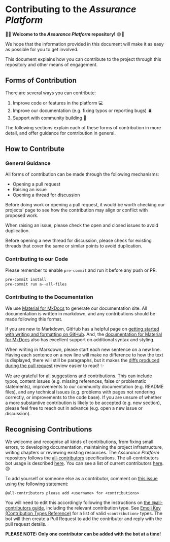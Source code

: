 # Contributing to the _Assurance Platform_

:tada::smile: **Welcome to the _Assurance Platform_ repository!** :smile::tada:

We hope that the information provided in this document will make it as easy as
possible for you to get involved.

This document explains how you can contribute to the project through this
repository and other means of engagement.

## Forms of Contribution

There are several ways you can contribute:

1. Improve code or features in the platform 💻
2. Improve our documentation (e.g. fixing typos or reporting bugs) 🪲
3. Support with community building 👥

The following sections explain each of these forms of contribution in more
detail, and offer guidance for contribution in general.

## How to Contribute

### General Guidance

All forms of contribution can be made through the following mechanisms:

- Opening a pull request
- Raising an issue
- Opening a thread for discussion

Before doing work or opening a pull request, it would be worth checking our
projects' page to see how the contribution may align or conflict with proposed
work.

When raising an issue, please check the open and closed issues to avoid
duplication.

Before opening a new thread for discussion, please check for existing threads
that cover the same or similar points to avoid duplication.

### Contributing to our Code

Please remember to enable `pre-commit` and run it before any push or PR.

```bash
pre-commit install
pre-commit run a--all-files
```

### Contributing to the Documentation

We use [Material for MkDocs](https://squidfunk.github.io/mkdocs-material/) to
generate our documentation site. All documentation is written in markdown, and
any contributions should be made following this format.

If you are new to Markdown, GitHub has a helpful page on
[getting started with writing and formatting on GitHub](https://help.github.com/articles/getting-started-with-writing-and-formatting-on-github).
And, the
[documentation for Material for MkDocs](https://squidfunk.github.io/mkdocs-material/reference/)
also has excellent support on additional syntax and styling.

When writing in Markdown, please start each new sentence on a new line. Having
each sentence on a new line will make no difference to how the text is
displayed, there will still be paragraphs, but it makes the
[diffs produced during the pull request](https://help.github.com/en/articles/about-comparing-branches-in-pull-requests)
review easier to read! :sparkles:

We are grateful for all suggestions and contributions. This can include typos,
content issues (e.g. missing references, false or problematic statements),
improvements to our community documentation (e.g. README files), and any
technical issues (e.g. problems with pages not rendering correctly, or
improvements to the code base). If you are unsure of whether a more substantive
contribution is likely to be accepted (e.g. new section), please feel free to
reach out in advance (e.g. open a new issue or discussion).

## Recognising Contributions

We welcome and recognise all kinds of contributions, from fixing small errors,
to developing documentation, maintaining the project infrastructure, writing
chapters or reviewing existing resources. The _Assurance Platform_ repository
follows the [all-contributors][all-contributors] specifications. The
all-contributors bot usage is described
[here](https://allcontributors.org/docs/en/bot/usage). You can see a list of
current contributors
[here](https://github.com/alan-turing-institute/AssurancePlatform#contributors).
😍

To add yourself or someone else as a contributor, comment on
[this issue](https://github.com/alan-turing-institute/AssurancePlatform/issues/187)
using the following statement:

```
@all-contributors please add <username> for <contributions>
```

You will need to edit this accordingly following the instructions on
[the @all-contributors guide](https://allcontributors.org/docs/en/bot/usage),
including the relevant contribution type. See
[Emoji Key (Contribution Types Reference)](https://allcontributors.org/docs/en/emoji-key)
for a list of valid `<contribution>` types. The bot will then create a Pull
Request to add the contributor and reply with the pull request details.

**PLEASE NOTE: Only one contributor can be added with the bot at a time!**

[all-contributors]: https://github.com/kentcdodds/all-contributors#emoji-key
